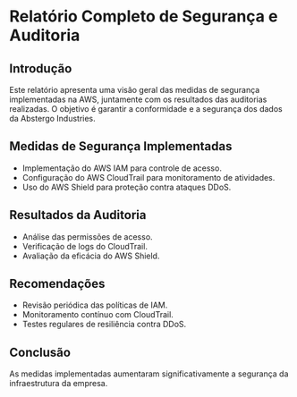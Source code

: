 # Relatório Completo de Segurança e Auditoria

## Introdução
Este relatório apresenta uma visão geral das medidas de segurança implementadas na AWS, juntamente com os resultados das auditorias realizadas. O objetivo é garantir a conformidade e a segurança dos dados da Abstergo Industries.

## Medidas de Segurança Implementadas
- Implementação do AWS IAM para controle de acesso.
- Configuração do AWS CloudTrail para monitoramento de atividades.
- Uso do AWS Shield para proteção contra ataques DDoS.

## Resultados da Auditoria
- Análise das permissões de acesso.
- Verificação de logs do CloudTrail.
- Avaliação da eficácia do AWS Shield.

## Recomendações
- Revisão periódica das políticas de IAM.
- Monitoramento contínuo com CloudTrail.
- Testes regulares de resiliência contra DDoS.

## Conclusão
As medidas implementadas aumentaram significativamente a segurança da infraestrutura da empresa.
